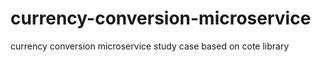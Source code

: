 # currency-conversion-microservice
currency conversion microservice study case based on cote library
